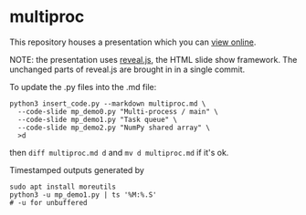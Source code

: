 # multiproc

This repository houses a presentation which you can
[view online](https://tbnorth.github.io/multiproc/).

NOTE: the presentation uses [reveal.js](http://lab.hakim.se/reveal-js/),
the HTML slide show framework.  The unchanged parts of reveal.js are
brought in in a single commit.

To update the .py files into the .md file:
```shell
python3 insert_code.py --markdown multiproc.md \
  --code-slide mp_demo0.py "Multi-process / main" \
  --code-slide mp_demo1.py "Task queue" \
  --code-slide mp_demo2.py "NumPy shared array" \
  >d
```
then `diff multiproc.md d` and `mv d multiproc.md` if it's ok.

Timestamped outputs generated by
```shell
sudo apt install moreutils
python3 -u mp_demo1.py | ts '%M:%.S'
# -u for unbuffered
```

